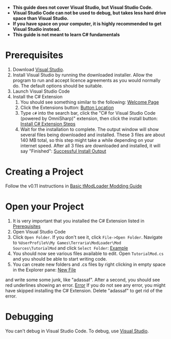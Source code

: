 - **This guide does not cover Visual Studio, but Visual Studio Code.**
- **Visual Studio Code can not be used to debug, but takes less hard drive space than Visual Studio.**
- **If you have space on your computer, it is highly recommended to get Visual Studio instead.**
- **This guide is not meant to learn C# fundamentals**

# Prerequisites
1. Download [Visual Studio](https://code.visualstudio.com/). 
1. Install Visual Studio by running the downloaded installer. Allow the program to run and accept licence agreements as you would normally do. The default options should be suitable.
1. Launch Visual Studio Code
1. Install the C# Extension
    1. You should see something similar to the following: [Welcome Page](https://i.imgur.com/YwNh3x6.png)
    1. Click the Extensions button: [Button Location](https://i.imgur.com/fqMhVKd.png)
    1. Type `c#` into the search bar, click the "C# for Visual Studio Code (powered by OmniSharp)" extension, then click the install button: [Install C# Extension Steps](https://i.imgur.com/tysRolo.png)
    1. Wait for the installation to complete. The output window will show several files being downloaded and installed. These 3 files are about 140 MB total, so this step might take a while depending on your internet speed. After all 3 files are downloaded and installed, it will say "Finished": [Successful Install Output](https://i.imgur.com/qcDMLVe.png) 

# Creating a Project
Follow the v0.11 instructions in [Basic tModLoader Modding Guide](https://github.com/tModLoader/tModLoader/wiki/Basic-tModLoader-Modding-Guide)

# Open your Project
1. It is very important that you installed the C# Extension listed in [Prerequisites](#prerequisites)
1. Open Visual Studio Code
1. Click `Open Folder`. If you don't see it, click `File->Open Folder`. Navigate to `%UserProfile%\My Games\Terraria\ModLoader\Mod Sources\TutorialMod` and click `Select Folder`: [Example](https://i.imgur.com/lCaN4aP.png)
1. You should now see various files available to edit. Open `TutorialMod.cs` and you should be able to start writing code.
1. You can create new folders and .cs files by right clicking in empty space in the Explorer pane: [New File](https://i.imgur.com/B6fh4JD.png)


and write some some junk, like "adassaf". After a second, you should see red underlines showing an error. [Error](https://i.imgur.com/rceyQWJ.png) If you do not see any error, you might have skipped installing the C# Extension. Delete "adassaf" to get rid of the error.

# Debugging
You can't debug in Visual Studio Code. To debug, use [Visual Studio](Developing-with-Visual-Studio).